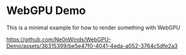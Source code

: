 # WebGPU Demo
This is a minimal example for how to render something with WebGPU

https://github.com/Ne0nWinds/WebGPU-Demo/assets/36315399/be5e47f0-4041-4eda-a052-3764c5dfe2a3

